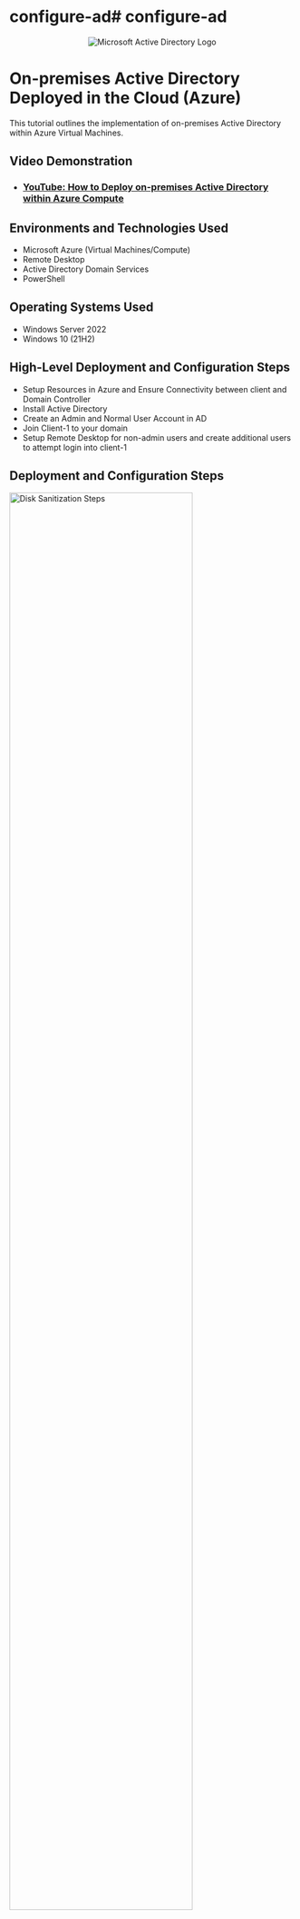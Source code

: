 # configure-ad# configure-ad
<p align="center">
<img src="https://i.imgur.com/pU5A58S.png" alt="Microsoft Active Directory Logo"/>
</p>

<h1>On-premises Active Directory Deployed in the Cloud (Azure)</h1>
This tutorial outlines the implementation of on-premises Active Directory within Azure Virtual Machines.<br />


<h2>Video Demonstration</h2>

- ### [YouTube: How to Deploy on-premises Active Directory within Azure Compute](https://www.youtube.com)

<h2>Environments and Technologies Used</h2>

- Microsoft Azure (Virtual Machines/Compute)
- Remote Desktop
- Active Directory Domain Services
- PowerShell

<h2>Operating Systems Used </h2>

- Windows Server 2022
- Windows 10 (21H2)

<h2>High-Level Deployment and Configuration Steps</h2>

- Setup Resources in Azure and Ensure Connectivity between client and Domain Controller
- Install Active Directory 
- Create an Admin and Normal User Account in AD
- Join Client-1 to your domain 
- Setup Remote Desktop for non-admin users and create additional users to attempt login into client-1

<h2>Deployment and Configuration Steps</h2>

<p>
<img src="https://i.imgur.com/qrNnQex.png" height="80%" width="80%" alt="Disk Sanitization Steps"/>
</p>
<p>
Create the Domain Controller VM in Microsoft Azure and set its NIC Private IP address to static. Create a Client VM using the same Resource Group and Vnet.-> Install the Active Directory Domain Services (AD DS) role: This is done through the Server Manager tool on your Windows Server. Simply select the AD DS role and follow the prompts to install it.
</p>
<br />

<p>
<img src="https://i.imgur.com/vUgJPdp.png" height="80%" width="80%" alt="Disk Sanitization Steps"/>
</p>
<p>
Configure the domain name: During the AD DS installation, you'll be prompted to specify a domain name. This will be the name of your Active Directory domain, and it should be unique and not already in use. Ensure connectivity between the client and Domain Controller by pinging DC-1's private IP address with ping -t <ip address> and enabling ICMPv4 in the local windows Firewall of the Domain Controller.
</p>
<br />

<p>
<img src="https://i.imgur.com/2u3ayVZ.png" height="80%" width="80%" alt="Disk Sanitization Steps"/>
</p>
<p>
Join computers (client-1) to the domain: Once Active Directory is set up, you can join your computers to the domain. This is done through the system properties settings on each computer.
</p>
<br />
<img src="https://i.imgur.com/RxrMKPr.png" height="80%" width="80%" alt="Disk Sanitization Steps"/>

Setup Remote Desktop for non-administrative users on Client-1 and create additional users by running a PowerShell script on DC-1.->> Create user accounts and assign permissions: With Active Directory set up and your computers joined to the domain, you can start creating user accounts and assigning permissions to them. This allows you to control access to network resources and ensure that only authorized users can access sensitive information.
